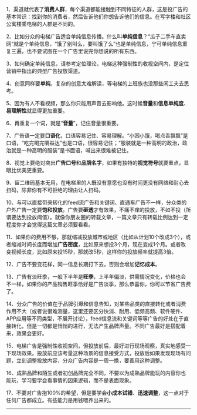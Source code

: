 


1、渠道就代表了**消费人群**，每个渠道都能接触到不同特征的人群，这是投广告的基本常识：找到你的消费者，然后告诉他们你想告诉他们的信息。在写字楼和社区公寓楼乘电梯的人群是不同的。

2、比如分众的电梯广告适合单纯信息传播。什么叫**单纯信息**？“瓜子二手车直卖网”就是个单纯信息，“饿了别叫么，要叫饿了么”也是单纯信息，宁可单纯信息重复三遍，也不要试图在一个广告里说完你想说的所有东西。

3、如何确定单纯信息，请参考定位理论，电梯这种强制性的收视空间内，是定位营销中指出的典型广告投放渠道。

4、创意同样要**单纯**，复杂的创意太难解读，等电梯的上班族也没那些闲工夫去思考。

5、因为有人不看视频，那么你只能用声音去影响他。这时候**音量**和**信息单纯度**、**易理解性**就显得更加重要。

6、再重复一个词，就是“**音量**”，记住音量很重要。

7、广告语一定要**口语化**，口语容易记住、容易理解。“小困小饿，喝点香飘飘”是口语，“吃完喝完嚼益达”也是口语，很容易记住；“服装就是一种高明的政治，政治就是一种高明的服装”是书面语，喊出来很难被记住。

8、视觉上要绝对突出**广告口号**和**品牌名字**，如果有独特的**视觉符号**就要重点，显眼比优美更重要。

9、留二维码基本无用，在电梯里的人既没有意愿也没有时间更没有网络和耐心去扫码，除非你有不可拒绝的理由让人扫码。

10、与可以直接带来转化的feed流广告和关键词、直通车广告不一样，分众类的户外广告一定要**饱和投放**。广告要**砸透**才有效果，不痛不痒的投放，不如不投（所谓要达到投放阈值）。就像你朋友圈的转载文章，一篇文章只有转载比例达到一定程度你才会觉得这篇文章必须要看看。

11、如果你的费用不够，那就缩减投放城市或地区（比如从计划10个改成3个），或者缩减时间长度而增加**广告密度**，比如原来想投3个月，现在变成1个月。或者改变视频长度，比如原来投15秒，那就改5秒，这样你的投放频率就提高3倍。

12、广告不要变花样，同一信息长期打下去，否则会增加**记忆成本**。

13、广告有淡旺季，一般下半年是**旺季**，上半年偏淡，供需情况变化，价格也会不一样，如果你的产品销售旺季恰好是广告淡季，那么恭喜你，你可以节省广告费了。

14、分众广告的价值在于品牌引爆和信息告知，对某些品类的直接转化或者消费作用不大（或者说很难测量，这里还要区分快消、耐用、低频高频、软件硬件、APP应用等不同类型，不展开讨论），feed信息流和关键词等等广告的好处在于直接转化，但是一切都是悄悄的进行，无法产生品牌声量。不同广告最好是搭配着来，效果会更好。

15、电梯广告是强制性收视空间，但投放前后，最好进行现场观察，真实地感受一下现场效果。投放前应该考量这种场景的信息接受方式，投放后如果发现现场有问题，立刻调整投放内容，分众广告内容是一周一换，要善用这种调整。

16、成熟品牌和陌生或者初创品牌完全不同，不要以为成熟品牌能玩的内容你也能玩，学习要学会看事情的因果逻辑，而不是表面现象。

17、不要对广告抱100%的希望，但是要学会**小成本试错**、**迅速调整**，这一点对于任何广告都成立。有些能力是用钱喂养出来的。

---------
